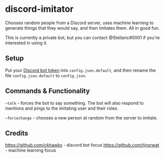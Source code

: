 # discord-imitator
Chooses random people from a Discord server, uses machine learning to generate things that they would say, and then imitates them. All in good fun.

This is currently a private bot, but you can contact @Stellaric#0001 if you're interested in using it.

## Setup
Put your [Discord bot token](https://discord.com/developers/applications) into `config.json.default`, and then rename the file `config.json.default` to `config.json`.

## Commands & Functionality
`~talk` - forces the bot to say something.
The bot will also respond to mentions and pings to the imitating user and their roles.

`~forcechange` - chooses a new person at random from the server to imitate.

## Credits
https://github.com/ckhawks - discord bot focus
https://github.com/tjnorwat - machine learning focus